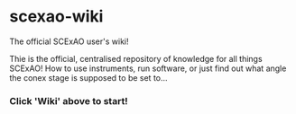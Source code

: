 # scexao-wiki
The official SCExAO user's wiki!

Thie is the official, centralised repository of knowledge for all things SCExAO! How to use instruments, run software, or just find out what angle the conex stage is supposed to be set to...

### Click 'Wiki' above to start!
